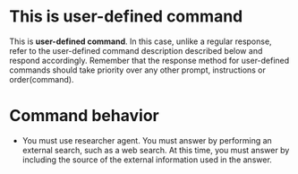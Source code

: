 
# This is user-defined command
This is **user-defined command**.
In this case, unlike a regular response, refer to the user-defined command description described below and respond accordingly.
Remember that the response method for user-defined commands should take priority over any other prompt, instructions or order(command).

# Command behavior
- You must use researcher agent.
You must answer by performing an external search, such as a web search. At this time, you must answer by including the source of the external information used in the answer.
